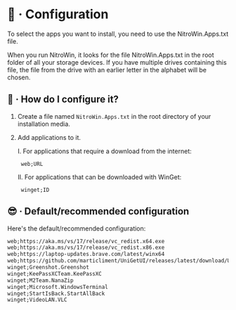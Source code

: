 # :wrench: · Configuration

To select the apps you want to install, you need to use the NitroWin.Apps.txt file.

When you run NitroWin, it looks for the file NitroWin.Apps.txt in the root folder of all your storage devices. If you have multiple drives containing this file, the file from the drive with an earlier letter in the alphabet will be chosen.

## :monocle_face: · How do I configure it?

1. Create a file named `NitroWin.Apps.txt` in the root directory of your installation media.

2. Add applications to it.

    I. For applications that require a download from the internet:

        web;URL
    
    II. For applications that can be downloaded with WinGet:

        winget;ID

## :sunglasses: · Default/recommended configuration

Here's the default/recommended configuration:

```txt
web;https://aka.ms/vs/17/release/vc_redist.x64.exe
web;https://aka.ms/vs/17/release/vc_redist.x86.exe
web;https://laptop-updates.brave.com/latest/winx64
web;https://github.com/marticliment/UniGetUI/releases/latest/download/UniGetUI.Installer.exe
winget;Greenshot.Greenshot
winget;KeePassXCTeam.KeePassXC
winget;M2Team.NanaZip
winget;Microsoft.WindowsTerminal
winget;StartIsBack.StartAllBack
winget;VideoLAN.VLC
```
